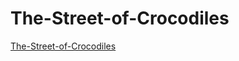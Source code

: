 # The-Street-of-Crocodiles
[The-Street-of-Crocodiles](https://lknox18.github.io/The-Street-of-Crocodiles/The-Street-of-Crocodiles.html)
